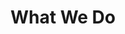 ---
title: What We Do
info: NuEyes Venture, LLC is a small healthcare consulting company which specializes in helping clients design, build and support healthcare information technologies.
right: assets/theme/images/florian-krumm-1osIUArK5oA-unsplash.jpg
---